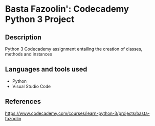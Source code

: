 # Basta Fazoolin': Codecademy Python 3 Project

## Description
Python 3 Codecademy assignment entailing the creation of classes, methods and instances

## Languages and tools used
- Python
- Visual Studio Code

## References
https://www.codecademy.com/courses/learn-python-3/projects/basta-fazoolin
